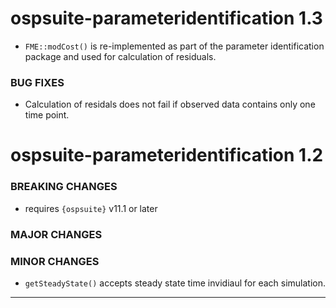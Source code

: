 # ospsuite-parameteridentification 1.3

- `FME::modCost()` is re-implemented as part of the parameter identification 
package and used for calculation of residuals.

### BUG FIXES
- Calculation of residals does not fail if observed data contains only one 
time point.


# ospsuite-parameteridentification 1.2

### BREAKING CHANGES

- requires `{ospsuite}` v11.1 or later

### MAJOR CHANGES

### MINOR CHANGES

- `getSteadyState()` accepts steady state time invidiaul for each simulation.

------
